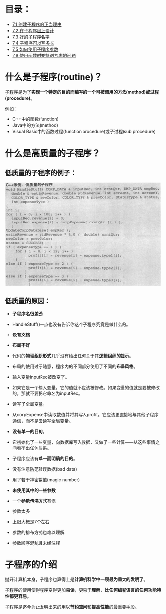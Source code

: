 # 目录：

* [7.1 创建子程序的正当理由](71-chuang-jian-zi-cheng-xu-de-zheng-dang-li-you.md)
* [7.2 在子程序层上设计](72-zai-zi-cheng-xu-ceng-shang-she-ji.md)
* [7.3 好的子程序名字](73-hao-de-zi-cheng-xu-ming-zi.md)
* [7.4 子程序可以写多长](74-zi-cheng-xu-ke-yi-xie-duo-chang.md)
* [7.5 如何使用子程序参数](75-ru-he-shi-yong-zi-cheng-xu-can-shu.md)
* [7.6 使用函数时要特别考虑的问题](76-shi-yong-han-shu-shi-yao-te-bie-kao-lv-de-wen-ti.md)


# 什么是子程序(routine)？
子程序是为了**实现一个特定的目的而编写的一个可被调用的方法(method)或过程(procedure)**。

例如：

- C++中的函数(function)
- Java中的方法(method)
- Visual Basic中的函数过程(function procedure)或子过程(sub procedure)

# 什么是高质量的子程序？

## 低质量的子程序的例子：
![](https://raw.githubusercontent.com/jerrychan807/imggg/master/006tNc79gy1fhl7fp0iu3j30t40j87bq.jpg)

## 低质量的原因：

- **子程序名很差劲**
 - HandleStuff()一点也没有告诉你这个子程序究竟是做什么的。

- **没有文档**
- **布局不好**
 - 代码的**物理组织形式**几乎没有给出任何关于其**逻辑组织的提示**。
 - 布局的使用过于随意，程序内的不同部分使用了不同的**布局风格**。

- 输入变量inputRec被改变了。
 - 如果它是一个输入变量，它的值就不应该被修改。如果变量的值就是要被修改的，那就不要把它命名为inputRec。
- 读写了全局变量。
 - 从corpExpense中读取数值并将其写入profit。它应该更直接地与其他子程序通信，而不是去读写全局变量。

- **没有单一的目的**。
 - 它初始化了一些变量，向数据库写入数据，又做了一些计算——从这些事情之间看不出任何联系。
 - 子程序应该有**单一而明确的目的**。
  

- 没有注意防范错误数据(bad data)
- 用了若干神密数值(magic number)
- **未使用其中的一些参数**
- 一个**参数传递方式**有误
- 参数太多
 - 上限大概是7个左右
 - 参数的排布方式也难以理解
  
- 参数顺序混乱且未经注释


# 子程序的介绍
抛开计算机本身，子程序也算得上是**计算机科学中一项最为重大的发明了**。

子程序的使用使得程序变得更加**易读**，更易于**理解**，**比任何编程语言的任何功能特性都更容易**。

子程序是迄今为止发明出来的用以**节约空间**和**提高性能**的最重要手段。





